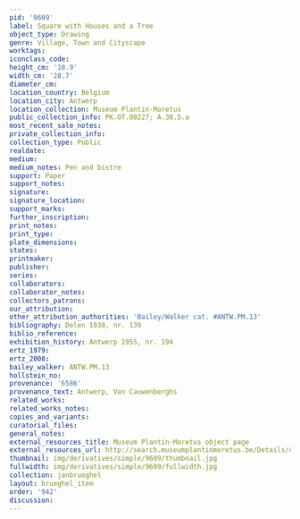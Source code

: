 ```yaml
---
pid: '9609'
label: Square with Houses and a Tree
object_type: Drawing
genre: Village, Town and Cityscape
worktags:
iconclass_code:
height_cm: '18.9'
width_cm: '28.7'
diameter_cm:
location_country: Belgium
location_city: Antwerp
location_collection: Museum Plantin-Moretus
public_collection_info: PK.OT.00227; A.38.5.a
most_recent_sale_notes:
private_collection_info:
collection_type: Public
realdate:
medium:
medium_notes: Pen and bistre
support: Paper
support_notes:
signature:
signature_location:
support_marks:
further_inscription:
print_notes:
print_type:
plate_dimensions:
states:
printmaker:
publisher:
series:
collaborators:
collaborator_notes:
collectors_patrons:
our_attribution:
other_attribution_authorities: 'Bailey/Walker cat. #ANTW.PM.13'
bibliography: Delen 1938, nr. 139
biblio_reference:
exhibition_history: Antwerp 1955, nr. 194
ertz_1979:
ertz_2008:
bailey_walker: ANTW.PM.13
hollstein_no:
provenance: '6586'
provenance_text: Antwerp, Van Cauwenberghs
related_works:
related_works_notes:
copies_and_variants:
curatorial_files:
general_notes:
external_resources_title: Museum Plantin-Moretus object page
external_resources_url: http://search.museumplantinmoretus.be/Details/collect/276958
thumbnail: img/derivatives/simple/9609/thumbnail.jpg
fullwidth: img/derivatives/simple/9609/fullwidth.jpg
collection: janbrueghel
layout: brueghel_item
order: '942'
discussion:
---
```

